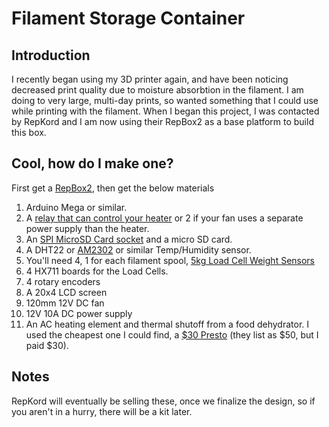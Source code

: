 # Filament Storage Container

## Introduction

I recently began using my 3D printer again, and have been noticing decreased print quality due to moisture absorbtion in the filament.
I am doing to very large, multi-day prints, so wanted something that I could use while printing with the filament. When I began this 
project, I was contacted by RepKord and I am now using their RepBox2 as a base platform to build this box.

## Cool, how do I make one?

First get a [RepBox2](https://www.repkord.com/repbox), then get the below materials
1. Arduino Mega or similar. 
1. A [relay that can control your heater](https://www.aliexpress.com/item/32909704250.html?spm=a2g0s.9042311.0.0.4cc54c4dHngZjt) or 2 if your fan uses a separate power supply than the heater.
1. An [SPI MicroSD Card socket](https://smile.amazon.com/gp/product/B07BJ2P6X6/ref=ppx_yo_dt_b_asin_title_o00_s00?ie=UTF8&psc=1) and a micro SD card.
1. A DHT22 or [AM2302](https://www.aliexpress.com/item/32812831153.html?spm=a2g0s.9042311.0.0.27204c4dLt1bN4)
or similar Temp/Humidity sensor.  
1. You'll need 4, 1 for each filament spool, 
[5kg Load Cell Weight Sensors](https://www.aliexpress.com/item/32864971873.html?spm=a2g0s.9042311.0.0.27204c4dLt1bN4)
1. 4 HX711 boards for the Load Cells.
1. 4 rotary encoders
1. A 20x4 LCD screen
1. 120mm 12V DC fan
1. 12V 10A DC power supply
1. An AC heating element and thermal shutoff from a food dehydrator.  I used the cheapest one I could find, a 
[$30 Presto](https://www.gopresto.com/product/presto-dehydro-electric-food-dehydrator-06300) (they list as $50, but I paid $30).

## Notes

RepKord will eventually be selling these, once we finalize the design, so if you aren't in a hurry, there will be a kit later.

